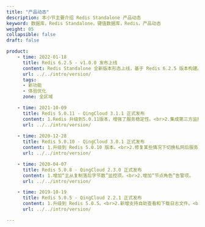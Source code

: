 ```yaml
---
title: "产品动态"
description: 本小节主要介绍 Redis Standalone 产品动态
keyword: 数据库，Redis Standalone，键值数据库，Redis，产品动态
weight: 05
collapsible: false
draft: false

product:
    - time: 2022-01-18
      title: Redis 6.2.5 - v1.0.0 发布上线
      content: Redis Standalone 全新版本形态上线，基于 Redis 6.2.5 版本构建。<br>-  新增四种资源配置类型，适配研发测试及生产环境。支持 I/O 多线程，显著提升性能。<br>- 新增 TLS 加密传输功能，有效防止数据传输被监听。<br>- 新增 ACL 管理功能，可针对不同用户授予不同的命令及数据权限。<br>- 新增 Redis Exporter 配置参数和组件，支持对接 Prometheus，提供基于 Exporter 的 Redis 服务状态监控功能。<br>- 新增 Node Exporter 配置参数和组件，支持对接 Prometheus，提供基于 Exporter 的资源状态监控功能。
      url: ../../intro/version/
      tags:
      - 新功能
      - 体验优化
      zone: 全区域

    - time: 2021-10-09
      title: Redis 5.0.11 - QingCloud 3.1.1 正式发布
      content: 1.Redis 升级到5.0.11版本，增强了服务稳定性。<br>2.集成第三方监控，增加 Zabbix 5.x 监控支持。<br>3.修复由于部分情况下的脑裂, 导致的主节点掉线、无法自动故障转移等问题。
      url: ../../intro/version/
      
    - time: 2020-12-28
      title: Redis 5.0.10 - QingCloud 3.0.1 正式发布
      content: 1.升级到 Redis 5.0.10 版本。<br>2.修复某些情况下切换私网后服务异常的问题。<br>3.修复某些情况下升级到 Redis 5.0.8 - QingCloud 3.0.0 版本后服务异常的问题。
      url: ../../intro/version/

    - time: 2020-04-07
      title: Redis 5.0.8 - QingCloud 2.3.0 正式发布
      content: 1.增加“主从复制落后字节数”监控项。<br>2.增加“节点角色”告警项。
      url: ../../intro/version/

    - time: 2019-10-19
      title: Redis 5.0.5 - QingCloud 2.2.1 正式发布
      content: 1.升级到 Redis 5.0.5。<br>2.新增支持自助查看和下载日志文件。<br>3.支持 Region 多可用区部署，同城多活。<br>4.关闭 OpenSSH Server 服务以提高安全性。<br>5.提升三节点集群主从切换稳定性。<br>6.优化日志轮转，节省硬盘空间。<br>7.负增加新主机类型供用户选择。<br>8.增加切换单双核 CPU 的选项。
      url: ../../intro/version/

---
```


